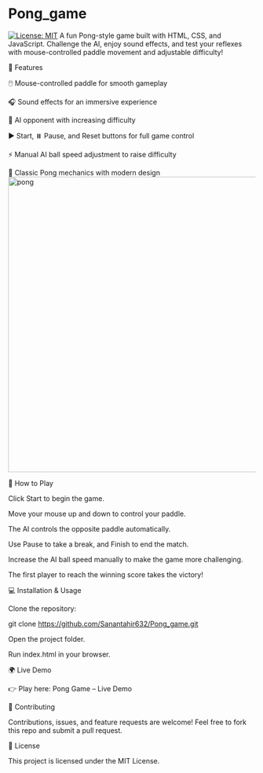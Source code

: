 # Pong_game
[![License: MIT](https://img.shields.io/badge/License-MIT-yellow.svg)](LICENSE)
A fun Pong-style game built with HTML, CSS, and JavaScript.
Challenge the AI, enjoy sound effects, and test your reflexes with mouse-controlled paddle movement and adjustable difficulty!

🚀 Features

🖱️ Mouse-controlled paddle for smooth gameplay

🎧 Sound effects for an immersive experience

🧠 AI opponent with increasing difficulty

▶️ Start, ⏸️ Pause, and Reset buttons for full game control

⚡ Manual AI ball speed adjustment to raise difficulty

🏓 Classic Pong mechanics with modern design
<img width="1333" height="601" alt="pong" src="https://github.com/user-attachments/assets/d1e4f30d-6ab5-4117-a8c1-e00cfee45c6e" />

🎯 How to Play

Click Start to begin the game.

Move your mouse up and down to control your paddle.

The AI controls the opposite paddle automatically.

Use Pause to take a break, and Finish to end the match.

Increase the AI ball speed manually to make the game more challenging.

The first player to reach the winning score takes the victory!

💻 Installation & Usage

Clone the repository:

git clone https://github.com/Sanantahir632/Pong_game.git


Open the project folder.

Run index.html in your browser.

🌍 Live Demo

👉 Play here: Pong Game – Live Demo

🤝 Contributing

Contributions, issues, and feature requests are welcome!
Feel free to fork this repo and submit a pull request.

📜 License

This project is licensed under the MIT License.
